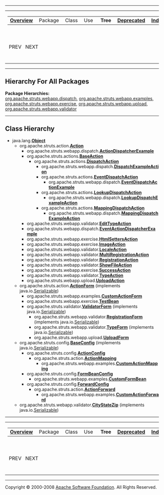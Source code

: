 ------------------------------------------------------------------------

<span id="navbar_top"></span> [](#skip-navbar_top "Skip navigation links")

<table>
<colgroup>
<col width="50%" />
<col width="50%" />
</colgroup>
<tbody>
<tr class="odd">
<td align="left"><span id="navbar_top_firstrow"></span>
<table>
<tbody>
<tr class="odd">
<td align="left"><a href="overview-summary.html.md"><strong>Overview</strong></a> </td>
<td align="left">Package </td>
<td align="left">Class </td>
<td align="left">Use </td>
<td align="left"> <strong>Tree</strong> </td>
<td align="left"><a href="deprecated-list.html.md"><strong>Deprecated</strong></a> </td>
<td align="left"><a href="index-all.html.md"><strong>Index</strong></a> </td>
<td align="left"><a href="help-doc.html.md"><strong>Help</strong></a> </td>
</tr>
</tbody>
</table></td>
<td align="left"></td>
</tr>
<tr class="even">
<td align="left"> PREV   NEXT</td>
<td align="left"><a href="index.html.md?overview-tree.html"><strong>FRAMES</strong></a>    <a href="overview-tree.html"><strong>NO FRAMES</strong></a>    
<a href="allclasses-noframe.html.md"><strong>All Classes</strong></a></td>
</tr>
</tbody>
</table>

<span id="skip-navbar_top"></span>

------------------------------------------------------------------------

Hierarchy For All Packages
--------------------------

**Package Hierarchies:**  
[org.apache.struts.webapp.dispatch](org/apache/struts/webapp/dispatch/package-tree.html.md), [org.apache.struts.webapp.examples](org/apache/struts/webapp/examples/package-tree.html), [org.apache.struts.webapp.exercise](org/apache/struts/webapp/exercise/package-tree.html), [org.apache.struts.webapp.upload](org/apache/struts/webapp/upload/package-tree.html), [org.apache.struts.webapp.validator](org/apache/struts/webapp/validator/package-tree.html)

------------------------------------------------------------------------

Class Hierarchy
---------------

-   java.lang.[**Object**](http://java.sun.com/j2se/1.4.2/docs/api/java/lang/Object.html.md?is-external=true "class or interface in java.lang")
    -   org.apache.struts.action.[**Action**](http://struts.apache.org/apidocs/org/apache/struts/action/Action.html.md?is-external=true "class or interface in org.apache.struts.action")
        -   org.apache.struts.webapp.dispatch.[**ActionDispatcherExample**](org/apache/struts/webapp/dispatch/ActionDispatcherExample.html.md "class in org.apache.struts.webapp.dispatch")
        -   org.apache.struts.actions.[**BaseAction**](http://struts.apache.org/apidocs/org/apache/struts/actions/BaseAction.html.md?is-external=true "class or interface in org.apache.struts.actions")
            -   org.apache.struts.actions.[**DispatchAction**](http://struts.apache.org/apidocs/org/apache/struts/actions/DispatchAction.html.md?is-external=true "class or interface in org.apache.struts.actions")
                -   org.apache.struts.webapp.dispatch.[**DispatchExampleAction**](org/apache/struts/webapp/dispatch/DispatchExampleAction.html.md "class in org.apache.struts.webapp.dispatch")
                -   org.apache.struts.actions.[**EventDispatchAction**](http://struts.apache.org/apidocs/org/apache/struts/actions/EventDispatchAction.html.md?is-external=true "class or interface in org.apache.struts.actions")
                    -   org.apache.struts.webapp.dispatch.[**EventDispatchActionExample**](org/apache/struts/webapp/dispatch/EventDispatchActionExample.html.md "class in org.apache.struts.webapp.dispatch")
                -   org.apache.struts.actions.[**LookupDispatchAction**](http://struts.apache.org/apidocs/org/apache/struts/actions/LookupDispatchAction.html.md?is-external=true "class or interface in org.apache.struts.actions")
                    -   org.apache.struts.webapp.dispatch.[**LookupDispatchExampleAction**](org/apache/struts/webapp/dispatch/LookupDispatchExampleAction.html.md "class in org.apache.struts.webapp.dispatch")
                -   org.apache.struts.actions.[**MappingDispatchAction**](http://struts.apache.org/apidocs/org/apache/struts/actions/MappingDispatchAction.html.md?is-external=true "class or interface in org.apache.struts.actions")
                    -   org.apache.struts.webapp.dispatch.[**MappingDispatchExampleAction**](org/apache/struts/webapp/dispatch/MappingDispatchExampleAction.html.md "class in org.apache.struts.webapp.dispatch")
        -   org.apache.struts.webapp.validator.[**EditTypeAction**](org/apache/struts/webapp/validator/EditTypeAction.html.md "class in org.apache.struts.webapp.validator")
        -   org.apache.struts.webapp.dispatch.[**EventActionDispatcherExample**](org/apache/struts/webapp/dispatch/EventActionDispatcherExample.html.md "class in org.apache.struts.webapp.dispatch")
        -   org.apache.struts.webapp.exercise.[**HtmlSettersAction**](org/apache/struts/webapp/exercise/HtmlSettersAction.html.md "class in org.apache.struts.webapp.exercise")
        -   org.apache.struts.webapp.exercise.[**ImageAction**](org/apache/struts/webapp/exercise/ImageAction.html.md "class in org.apache.struts.webapp.exercise")
        -   org.apache.struts.webapp.validator.[**LocaleAction**](org/apache/struts/webapp/validator/LocaleAction.html.md "class in org.apache.struts.webapp.validator")
        -   org.apache.struts.webapp.validator.[**MultiRegistrationAction**](org/apache/struts/webapp/validator/MultiRegistrationAction.html.md "class in org.apache.struts.webapp.validator")
        -   org.apache.struts.webapp.validator.[**RegistrationAction**](org/apache/struts/webapp/validator/RegistrationAction.html.md "class in org.apache.struts.webapp.validator")
        -   org.apache.struts.webapp.validator.[**ShowFileAction**](org/apache/struts/webapp/validator/ShowFileAction.html.md "class in org.apache.struts.webapp.validator")
        -   org.apache.struts.webapp.exercise.[**SuccessAction**](org/apache/struts/webapp/exercise/SuccessAction.html.md "class in org.apache.struts.webapp.exercise")
        -   org.apache.struts.webapp.validator.[**TypeAction**](org/apache/struts/webapp/validator/TypeAction.html.md "class in org.apache.struts.webapp.validator")
        -   org.apache.struts.webapp.upload.[**UploadAction**](org/apache/struts/webapp/upload/UploadAction.html.md "class in org.apache.struts.webapp.upload")
    -   org.apache.struts.action.[**ActionForm**](http://struts.apache.org/apidocs/org/apache/struts/action/ActionForm.html.md?is-external=true "class or interface in org.apache.struts.action") (implements java.io.[Serializable](http://java.sun.com/j2se/1.4.2/docs/api/java/io/Serializable.html?is-external=true "class or interface in java.io"))
        -   org.apache.struts.webapp.examples.[**CustomActionForm**](org/apache/struts/webapp/examples/CustomActionForm.html.md "class in org.apache.struts.webapp.examples")
        -   org.apache.struts.webapp.exercise.[**TestBean**](org/apache/struts/webapp/exercise/TestBean.html.md "class in org.apache.struts.webapp.exercise")
        -   org.apache.struts.validator.[**ValidatorForm**](http://struts.apache.org/apidocs/org/apache/struts/validator/ValidatorForm.html.md?is-external=true "class or interface in org.apache.struts.validator") (implements java.io.[Serializable](http://java.sun.com/j2se/1.4.2/docs/api/java/io/Serializable.html?is-external=true "class or interface in java.io"))
            -   org.apache.struts.webapp.validator.[**RegistrationForm**](org/apache/struts/webapp/validator/RegistrationForm.html.md "class in org.apache.struts.webapp.validator") (implements java.io.[Serializable](http://java.sun.com/j2se/1.4.2/docs/api/java/io/Serializable.html?is-external=true "class or interface in java.io"))
            -   org.apache.struts.webapp.validator.[**TypeForm**](org/apache/struts/webapp/validator/TypeForm.html.md "class in org.apache.struts.webapp.validator") (implements java.io.[Serializable](http://java.sun.com/j2se/1.4.2/docs/api/java/io/Serializable.html?is-external=true "class or interface in java.io"))
            -   org.apache.struts.webapp.upload.[**UploadForm**](org/apache/struts/webapp/upload/UploadForm.html.md "class in org.apache.struts.webapp.upload")
    -   org.apache.struts.config.[**BaseConfig**](http://struts.apache.org/apidocs/org/apache/struts/config/BaseConfig.html.md?is-external=true "class or interface in org.apache.struts.config") (implements java.io.[Serializable](http://java.sun.com/j2se/1.4.2/docs/api/java/io/Serializable.html?is-external=true "class or interface in java.io"))
        -   org.apache.struts.config.[**ActionConfig**](http://struts.apache.org/apidocs/org/apache/struts/config/ActionConfig.html.md?is-external=true "class or interface in org.apache.struts.config")
            -   org.apache.struts.action.[**ActionMapping**](http://struts.apache.org/apidocs/org/apache/struts/action/ActionMapping.html.md?is-external=true "class or interface in org.apache.struts.action")
                -   org.apache.struts.webapp.examples.[**CustomActionMapping**](org/apache/struts/webapp/examples/CustomActionMapping.html.md "class in org.apache.struts.webapp.examples")
        -   org.apache.struts.config.[**FormBeanConfig**](http://struts.apache.org/apidocs/org/apache/struts/config/FormBeanConfig.html.md?is-external=true "class or interface in org.apache.struts.config")
            -   org.apache.struts.webapp.examples.[**CustomFormBean**](org/apache/struts/webapp/examples/CustomFormBean.html.md "class in org.apache.struts.webapp.examples")
        -   org.apache.struts.config.[**ForwardConfig**](http://struts.apache.org/apidocs/org/apache/struts/config/ForwardConfig.html.md?is-external=true "class or interface in org.apache.struts.config")
            -   org.apache.struts.action.[**ActionForward**](http://struts.apache.org/apidocs/org/apache/struts/action/ActionForward.html.md?is-external=true "class or interface in org.apache.struts.action")
                -   org.apache.struts.webapp.examples.[**CustomActionForward**](org/apache/struts/webapp/examples/CustomActionForward.html.md "class in org.apache.struts.webapp.examples")
    -   org.apache.struts.webapp.validator.[**CityStateZip**](org/apache/struts/webapp/validator/CityStateZip.html.md "class in org.apache.struts.webapp.validator") (implements java.io.[Serializable](http://java.sun.com/j2se/1.4.2/docs/api/java/io/Serializable.html?is-external=true "class or interface in java.io"))

------------------------------------------------------------------------

<span id="navbar_bottom"></span> [](#skip-navbar_bottom "Skip navigation links")

<table>
<colgroup>
<col width="50%" />
<col width="50%" />
</colgroup>
<tbody>
<tr class="odd">
<td align="left"><span id="navbar_bottom_firstrow"></span>
<table>
<tbody>
<tr class="odd">
<td align="left"><a href="overview-summary.html.md"><strong>Overview</strong></a> </td>
<td align="left">Package </td>
<td align="left">Class </td>
<td align="left">Use </td>
<td align="left"> <strong>Tree</strong> </td>
<td align="left"><a href="deprecated-list.html.md"><strong>Deprecated</strong></a> </td>
<td align="left"><a href="index-all.html.md"><strong>Index</strong></a> </td>
<td align="left"><a href="help-doc.html.md"><strong>Help</strong></a> </td>
</tr>
</tbody>
</table></td>
<td align="left"></td>
</tr>
<tr class="even">
<td align="left"> PREV   NEXT</td>
<td align="left"><a href="index.html.md?overview-tree.html"><strong>FRAMES</strong></a>    <a href="overview-tree.html"><strong>NO FRAMES</strong></a>    
<a href="allclasses-noframe.html.md"><strong>All Classes</strong></a></td>
</tr>
</tbody>
</table>

<span id="skip-navbar_bottom"></span>

------------------------------------------------------------------------

Copyright © 2000-2008 [Apache Software Foundation](http://www.apache.org/). All Rights Reserved.
